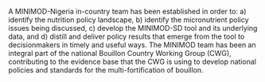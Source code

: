 A MINIMOD-Nigeria in-country team has been established in order to: a) identify the nutrition policy landscape, b) identify the micronutrient policy issues being discussed, c) develop the MINIMOD-SD tool and its underlying data, and d) distill and deliver policy results that emerge from the tool to decisionmakers in timely and useful ways. The MINIMOD team has been an integral part of the national Bouillon Country Working Group (CWG), contributing to the evidence base that the CWG is using to develop national policies and standards for the multi-fortification of bouillon.